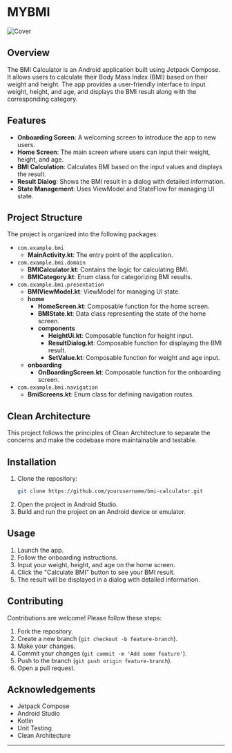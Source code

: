 # MYBMI

![Cover](https://github.com/user-attachments/assets/bc446c0a-25ae-41e3-b0e5-237119a7472e)

## Overview

The BMI Calculator is an Android application built using Jetpack Compose. It allows users to calculate their Body Mass Index (BMI) based on their weight and height. The app provides a user-friendly interface to input weight, height, and age, and displays the BMI result along with the corresponding category.

## Features

- **Onboarding Screen**: A welcoming screen to introduce the app to new users.
- **Home Screen**: The main screen where users can input their weight, height, and age.
- **BMI Calculation**: Calculates BMI based on the input values and displays the result.
- **Result Dialog**: Shows the BMI result in a dialog with detailed information.
- **State Management**: Uses ViewModel and StateFlow for managing UI state.

## Project Structure

The project is organized into the following packages:

- `com.example.bmi`
  - **MainActivity.kt**: The entry point of the application.
- `com.example.bmi.domain`
  - **BMICalculator.kt**: Contains the logic for calculating BMI.
  - **BMICategory.kt**: Enum class for categorizing BMI results.
- `com.example.bmi.presentation`
  - **BMIViewModel.kt**: ViewModel for managing UI state.
  - **home**
    - **HomeScreen.kt**: Composable function for the home screen.
    - **BMIState.kt**: Data class representing the state of the home screen.
    - **components**
      - **HeightUi.kt**: Composable function for height input.
      - **ResultDialog.kt**: Composable function for displaying the BMI result.
      - **SetValue.kt**: Composable function for weight and age input.
  - **onboarding**
    - **OnBoardingScreen.kt**: Composable function for the onboarding screen.
- `com.example.bmi.navigation`
  - **BmiScreens.kt**: Enum class for defining navigation routes.
 
## Clean Architecture

This project follows the principles of Clean Architecture to separate the concerns and make the codebase more maintainable and testable.

## Installation

1. Clone the repository:
   ```sh
   git clone https://github.com/yourusername/bmi-calculator.git
   ```
2. Open the project in Android Studio.
3. Build and run the project on an Android device or emulator.

## Usage

1. Launch the app.
2. Follow the onboarding instructions.
3. Input your weight, height, and age on the home screen.
4. Click the "Calculate BMI" button to see your BMI result.
5. The result will be displayed in a dialog with detailed information.

## Contributing

Contributions are welcome! Please follow these steps:

1. Fork the repository.
2. Create a new branch (`git checkout -b feature-branch`).
3. Make your changes.
4. Commit your changes (`git commit -m 'Add some feature'`).
5. Push to the branch (`git push origin feature-branch`).
6. Open a pull request.

## Acknowledgements

- Jetpack Compose
- Android Studio
- Kotlin
- Unit Testing
- Clean Architecture

---
